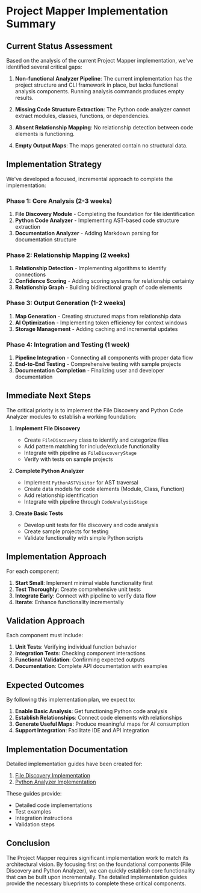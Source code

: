 # Project Mapper Implementation Summary

## Current Status Assessment

Based on the analysis of the current Project Mapper implementation, we've identified several critical gaps:

1. **Non-functional Analyzer Pipeline**: The current implementation has the project structure and CLI framework in place, but lacks functional analysis components. Running analysis commands produces empty results.

2. **Missing Code Structure Extraction**: The Python code analyzer cannot extract modules, classes, functions, or dependencies.

3. **Absent Relationship Mapping**: No relationship detection between code elements is functioning.

4. **Empty Output Maps**: The maps generated contain no structural data.

## Implementation Strategy

We've developed a focused, incremental approach to complete the implementation:

### Phase 1: Core Analysis (2-3 weeks)

1. **File Discovery Module** - Completing the foundation for file identification
2. **Python Code Analyzer** - Implementing AST-based code structure extraction
3. **Documentation Analyzer** - Adding Markdown parsing for documentation structure

### Phase 2: Relationship Mapping (2 weeks)

1. **Relationship Detection** - Implementing algorithms to identify connections
2. **Confidence Scoring** - Adding scoring systems for relationship certainty
3. **Relationship Graph** - Building bidirectional graph of code elements

### Phase 3: Output Generation (1-2 weeks)

1. **Map Generation** - Creating structured maps from relationship data
2. **AI Optimization** - Implementing token efficiency for context windows
3. **Storage Management** - Adding caching and incremental updates

### Phase 4: Integration and Testing (1 week)

1. **Pipeline Integration** - Connecting all components with proper data flow
2. **End-to-End Testing** - Comprehensive testing with sample projects
3. **Documentation Completion** - Finalizing user and developer documentation

## Immediate Next Steps

The critical priority is to implement the File Discovery and Python Code Analyzer modules to establish a working foundation:

1. **Implement File Discovery**

   - Create `FileDiscovery` class to identify and categorize files
   - Add pattern matching for include/exclude functionality
   - Integrate with pipeline as `FileDiscoveryStage`
   - Verify with tests on sample projects

2. **Complete Python Analyzer**

   - Implement `PythonASTVisitor` for AST traversal
   - Create data models for code elements (Module, Class, Function)
   - Add relationship identification
   - Integrate with pipeline through `CodeAnalysisStage`

3. **Create Basic Tests**
   - Develop unit tests for file discovery and code analysis
   - Create sample projects for testing
   - Validate functionality with simple Python scripts

## Implementation Approach

For each component:

1. **Start Small**: Implement minimal viable functionality first
2. **Test Thoroughly**: Create comprehensive unit tests
3. **Integrate Early**: Connect with pipeline to verify data flow
4. **Iterate**: Enhance functionality incrementally

## Validation Approach

Each component must include:

1. **Unit Tests**: Verifying individual function behavior
2. **Integration Tests**: Checking component interactions
3. **Functional Validation**: Confirming expected outputs
4. **Documentation**: Complete API documentation with examples

## Expected Outcomes

By following this implementation plan, we expect to:

1. **Enable Basic Analysis**: Get functioning Python code analysis
2. **Establish Relationships**: Connect code elements with relationships
3. **Generate Useful Maps**: Produce meaningful maps for AI consumption
4. **Support Integration**: Facilitate IDE and API integration

## Implementation Documentation

Detailed implementation guides have been created for:

1. [File Discovery Implementation](file_discovery_implementation.md)
2. [Python Analyzer Implementation](python_analyzer_implementation.md)

These guides provide:

- Detailed code implementations
- Test examples
- Integration instructions
- Validation steps

## Conclusion

The Project Mapper requires significant implementation work to match its architectural vision. By focusing first on the foundational components (File Discovery and Python Analyzer), we can quickly establish core functionality that can be built upon incrementally. The detailed implementation guides provide the necessary blueprints to complete these critical components.
